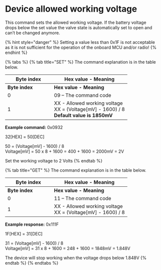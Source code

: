 # Device allowed working voltage

This command sets the allowed working voltage. If the battery voltage drops below the set value the valve state is automatically set to open and can’t be changed anymore.

{% hint style="danger" %}
Setting a value less than 0x1F is not acceptable as it is not sufficient for the operation of the onboard MCU and/or radio!
{% endhint %}

{% tabs %}
{% tab title="SET" %}
The command explanation is in the table below.

<table data-header-hidden><thead><tr><th width="137">Byte index</th><th>Hex value - Meaning</th></tr></thead><tbody><tr><td><strong>Byte index</strong></td><td><strong>Hex value - Meaning</strong></td></tr><tr><td>0</td><td>09 – The command code</td></tr><tr><td>1</td><td>XX - Allowed working voltage<br>XX = (Voltage[mV] - 1600) / 8<br><strong>Default value is 1850mV</strong></td></tr></tbody></table>

**Example command:** 0x0932

32\[HEX] = 50\[DEC]

50 = (Voltage\[mV] - 1600) / 8\
Voltage\[mV] = 50 x 8 + 1600 = 400 + 1600 = 2000mV = 2V

Set the working voltage to 2 Volts
{% endtab %}

{% tab title="GET" %}
The command explanation is in the table below.

<table data-header-hidden><thead><tr><th width="137">Byte index</th><th>Hex value - Meaning</th></tr></thead><tbody><tr><td><strong>Byte index</strong></td><td><strong>Hex value - Meaning</strong></td></tr><tr><td>0</td><td>11 – The command code</td></tr><tr><td>1</td><td>XX - Allowed working voltage<br>XX = (Voltage[mV] - 1600) / 8</td></tr></tbody></table>

**Example response:** 0x111F

1F\[HEX] = 31\[DEC]

31 = (Voltage\[mV] - 1600) / 8\
Voltage\[mV] = 31 x 8 + 1600 = 248 + 1600 = 1848mV = 1.848V

The device will stop working when the voltage drops below 1.848V
{% endtab %}
{% endtabs %}
